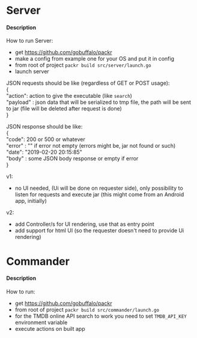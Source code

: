 # Server
#### Description
How to run Server:  
- get https://github.com/gobuffalo/packr  
- make a config from example one for your OS and put it in config  
- from root of project `packr build src/server/launch.go`  
- launch server

JSON requests should be like (regardless of GET or POST usage):  
{  
"action": action to give the executable (like `search`)  
"payload" : json data that will be serialized to tmp file, the path will be sent to jar (file will be deleted after request is done)    
} 

JSON response should be like:  
{  
"code": 200 or 500 or whatever  
"error" : "" if error not empty (errors might be, jar not found or such)  
"date": "2019-02-20 20:15:85"  
"body" : some JSON body response or empty if error  
}  

v1: 
 - no UI needed, (Ui will be done on requester side), only possibility to listen for requests and execute jar
 (this might come from an Android app, initially)

v2:
 - add Controller/s for UI rendering, use that as entry point
 - add support for html UI (so the requester doesn't need to provide Ui rendering)

# Commander
#### Description
How to run:  
- get https://github.com/gobuffalo/packr    
- from root of project `packr build src/commander/launch.go`  
- for the TMDB online API search to work you need to set `TMDB_API_KEY` environment variable  
- execute actions on built app